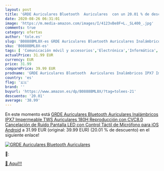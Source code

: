 ```yaml
---
layout: post
title: 'GRDE Auriculares Bluetooth  Auriculares  con un 20.01 % de descuento'
date: 2020-08-26 06:31:01
image: 'https://m.media-amazon.com/images/I/4123vBe8F+L._SL400_.jpg'
comments: true
category: ofertas
author: 'tole.es'
slug: 'B0888BML8X-es GRDE Auriculares Bluetooth Auriculares Inalámbricos IPX7...'
sku: 'B0888BML8X-es'
tags: [ 'Comunicación móvil y accesorios','Electrónica','Informática','Móviles','Móviles y smartphones libres','Tablets','android', ]
actualPrice: 31.99 EUR
currency: EUR
price: 31.99
comparePrice: 39.99 EUR
prodname: 'GRDE Auriculares Bluetooth  Auriculares Inalámbricos IPX7 Impermeable  TWS Auriculares 180H Reproducción con CVC8.0 Cancelación de Ruido   Pantalla LED con Control Táctil de Micrófono para iOS Android'
country: 'es'
flag: '🇪🇸'
brand: ''
buyurl: 'https://www.amazon.es/dp/B0888BML8X/?tag=tolees-21'
descuento: '20.01'
average: '38.99'
---
```


En este momento está [GRDE Auriculares Bluetooth  Auriculares Inalámbricos IPX7 Impermeable  TWS Auriculares 180H Reproducción con CVC8.0 Cancelación de Ruido   Pantalla LED con Control Táctil de Micrófono para iOS Android](https://www.amazon.es/dp/B0888BML8X/?tag=tolees-21) a 31.99 EUR (original: 39.99 EUR) (20.01 %  de descuento) en el siguiente enlace!

[![GRDE Auriculares Bluetooth  Auriculares ](https://m.media-amazon.com/images/I/4123vBe8F+L._SL400_.jpg)](https://www.amazon.es/dp/B0888BML8X/?tag=tolees-21)

🔎:


[🛒 Aquí!!!](https://www.amazon.es/dp/B0888BML8X/?tag=tolees-21)
